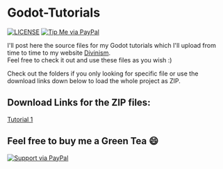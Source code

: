 # Godot-Tutorials

[![LICENSE](https://img.shields.io/badge/license-MIT-lightgrey.svg)](https://raw.githubusercontent.com/divin/godot-tutorials/master/LICENSE)
[![Tip Me via PayPal](https://img.shields.io/badge/PayPal-tip%20me-green.svg?logo=paypal)](https://paypal.me/divinism)

I'll post here the source files for my Godot tutorials which I'll upload from time to time to my website [Divinism](https://divin.github.io).  
Feel free to check it out and use these files as you wish :)

Check out the folders if you only looking for specific file or use the download links down below to load the whole project as ZIP.

## Download Links for the ZIP files:

[Tutorial 1](https://github.com/divin/Godot-Tutorials/raw/master/Tutorial_1/Tutorial_1.zip)

## Feel free to buy me a Green Tea :smile:

[![Support via PayPal](https://cdn.jsdelivr.net/gh/twolfson/paypal-github-button@1.0.0/dist/button.svg)](https://paypal.me/divinism)
